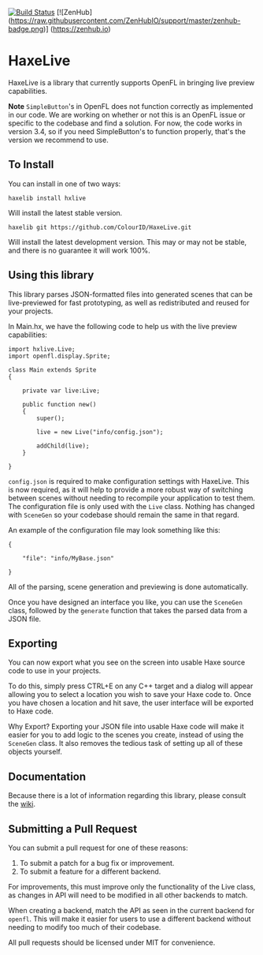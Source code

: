[![Build Status](https://travis-ci.org/ColourID/HaxeLive.svg?branch=master)](https://travis-ci.org/ColourID/HaxeLive) [![ZenHub] (https://raw.githubusercontent.com/ZenHubIO/support/master/zenhub-badge.png)] (https://zenhub.io)

# HaxeLive
HaxeLive is a library that currently supports OpenFL in bringing live preview capabilities.

**Note** `SimpleButton`'s in OpenFL does not function correctly as implemented in our code. We are working on whether or not this is an OpenFL issue or specific to the codebase and find a solution. For now, the code works in version 3.4, so if you need SimpleButton's to function properly, that's the version we recommend to use.

## To Install
You can install in one of two ways:
    
    haxelib install hxlive

Will install the latest stable version.

    haxelib git https://github.com/ColourID/HaxeLive.git
    
Will install the latest development version. This may or may not be stable, and there is no guarantee it will work 100%.

## Using this library
This library parses JSON-formatted files into generated scenes that can be live-previewed for fast prototyping, as well as redistributed and reused for your projects.

In Main.hx, we have the following code to help us with the live preview capabilities:
    
    import hxlive.Live;
    import openfl.display.Sprite;

    class Main extends Sprite
    {

        private var live:Live;
        
        public function new()
        {
            super();
            
            live = new Live("info/config.json");
            
            addChild(live);
        }

    }

`config.json` is required to make configuration settings with HaxeLive. This is now required, as it will help to provide a more robust way of switching between scenes without needing to recompile your application to test them. The configuration file is only used with the `Live` class. Nothing has changed with `SceneGen` so your codebase should remain the same in that regard.

An example of the configuration file may look something like this:
    
    {
        
        "file": "info/MyBase.json"
        
    }

All of the parsing, scene generation and previewing is done automatically.

Once you have designed an interface you like, you can use the `SceneGen` class, followed by the `generate` function that takes the parsed data from a JSON file.

## Exporting
You can now export what you see on the screen into usable Haxe source code to use in your projects.

To do this, simply press CTRL+E on any C++ target and a dialog will appear allowing you to select a location you wish to save your Haxe code to. Once you have chosen a location and hit save, the user interface will be exported to Haxe code.

Why Export? Exporting your JSON file into usable Haxe code will make it easier for you to add logic to the scenes you create, instead of using the `SceneGen` class. It also removes the tedious task of setting up all of these objects yourself.

## Documentation
Because there is a lot of information regarding this library, please consult the [wiki](https://github.com/ColourID/HaxeLive/wiki).

## Submitting a Pull Request
You can submit a pull request for one of these reasons:
    
 1. To submit a patch for a bug fix or improvement.
 2. To submit a feature for a different backend.

For improvements, this must improve only the functionality of the Live class, as changes in API will need to be modified in all other backends to match.

When creating a backend, match the API as seen in the current backend for `openfl`. This will make it easier for users to use a different backend without needing to modify too much of their codebase.

All pull requests should be licensed under MIT for convenience.
